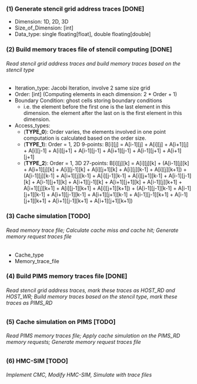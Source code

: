 ### (1) Generate stencil grid address traces [DONE]
* Dimension: 1D, 2D, 3D
* Size_of_Dimension: [int]
* Data_type: single floating[float], double floating[double]

### (2) Build memory traces file of stencil computing [DONE]
###### Read stencil grid address traces and build memory traces based on the stencil type
* Iteration_type: Jacobi Iteration, involve 2 same size grid
* Order: [int] (Computing elements in each dimension: 2 * Order + 1)
* Boundary Condition: ghost cells storing boundary conditions
  * i.e. the element before the first one is the last element in this dimension. the element after the last on is the first element in this dimension.
* Access_types:
  * (__TYPE_0__): Order varies, the elements involved in one point computation is calculated based on the order size.
  * (__TYPE_1__): Order = 1, 2D 9-points: B\[i][j] = A\[i-1][j] + A\[i][j] + A\[i+1][j] + A\[i][j-1] + A\[i][j+1] + A\[i-1][j-1] + A\[i+1][j-1] + A\[i-1][j+1] + A\[i+1][j+1]
  * (__TYPE_2__): Order = 1, 3D 27-points: B\[i]\[j][k] = A\[i]\[j][k] + (A\[i-1]\[j][k] + A\[i+1]\[j][k] + A\[i]\[j-1][k] + A\[i]\[j+1][k] + A\[i]\[j][k-1] + A\[i]\[j][k+1]) + (A\[i-1]\[j][k-1] + A\[i+1]\[j][k-1] + A\[i]\[j-1][k-1] + A\[i]\[j+1][k-1] + A\[i-1]\[j-1][k] + A\[i-1]\[j+1][k] + A\[i+1]\[j-1][k] + A\[i+1]\[j+1][k] + A\[i-1]\[j][k+1] + A\[i+1]\[j][k+1] + A\[i]\[j-1][k+1] + A\[i]\[j+1][k+1]) + (A\[i-1]\[j-1][k-1] + A\[i-1]\[j+1][k-1] + A\[i+1]\[j-1][k-1] + A\[i+1]\[j+1][k-1] + A\[i-1]\[j-1][k+1] + A\[i-1]\[j+1][k+1] + A\[i+1]\[j-1][k+1] + A\[i+1]\[j+1][k+1])

### (3) Cache simulation [TODO]
###### Read memory trace file; Calculate cache miss and cache hit; Generate memory request traces file
* Cache_type
* Memory_trace_file

### (4) Build PIMS memory traces file [DONE]
###### Read stencil grid address traces, mark these traces as HOST_RD and HOST_WR; Build memory traces based on the stencil type, mark these traces as PIMS_RD

### (5) Cache simulation on PIMS [TODO]
###### Read PIMS memory traces file; Apply cache simulation on the PIMS_RD memory requests; Generate memory request traces file

### (6) HMC-SIM [TODO]
###### Implement CMC, Modify HMC-SIM, Simulate with trace files
